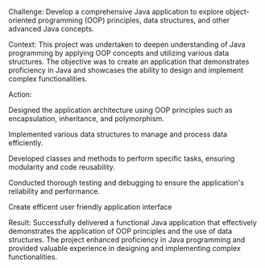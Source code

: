 Challenge:
Develop a comprehensive Java application to explore object-oriented programming (OOP) principles, data structures, and other advanced Java concepts.​

Context:
This project was undertaken to deepen understanding of Java programming by applying OOP concepts and utilizing various data structures. The objective was to create an application that demonstrates proficiency in Java and showcases the ability to design and implement complex functionalities.​

Action:

Designed the application architecture using OOP principles such as encapsulation, inheritance, and polymorphism.

Implemented various data structures to manage and process data efficiently.

Developed classes and methods to perform specific tasks, ensuring modularity and code reusability.

Conducted thorough testing and debugging to ensure the application's reliability and performance.​

Create efficent user friendly application interface 

Result:
Successfully delivered a functional Java application that effectively demonstrates the application of OOP principles and the use of data structures. The project enhanced proficiency in Java programming and provided valuable experience in designing and implementing complex functionalities.
